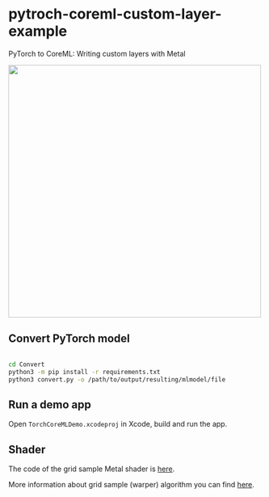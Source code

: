 # pytroch-coreml-custom-layer-example
PyTorch to CoreML: Writing custom layers with Metal

<image src="./Images/coreml-gif.gif" height=500>

## Convert PyTorch model

```bash

cd Convert
python3 -m pip install -r requirements.txt
python3 convert.py -o /path/to/output/resulting/mlmodel/file

 ```

## Run a demo app
Open `TorchCoreMLDemo.xcodeproj` in Xcode, build and run the app.

## Shader 
The code of the grid sample Metal shader is [here](./TorchCoreMLDemo/TorchCoreMLDemo/Metal/GridSample.metal).

More information about grid sample (warper) algorithm you can find [here](https://pytorch.org/docs/stable/generated/torch.nn.functional.grid_sample.html).
